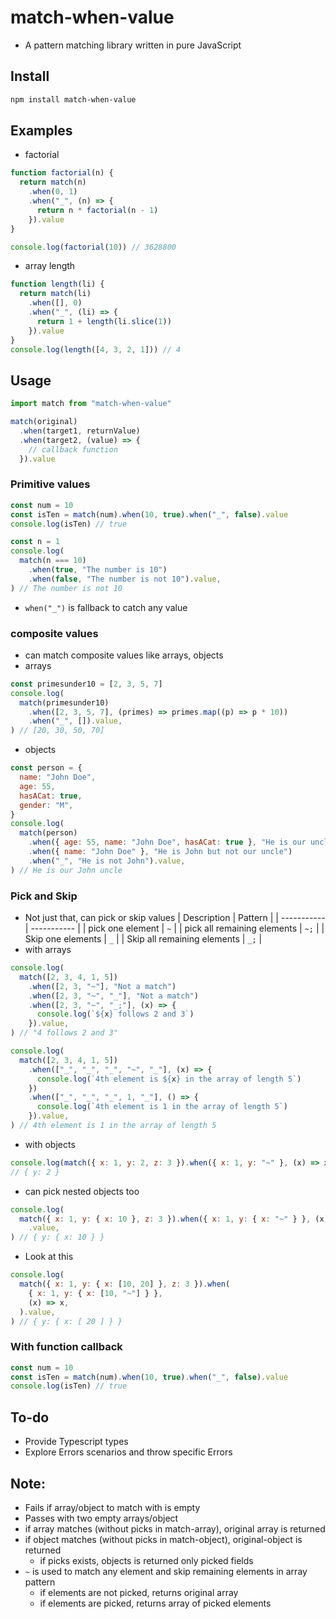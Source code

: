 # match-when-value

- A pattern matching library written in pure JavaScript

## Install

```sh
npm install match-when-value
```

## Examples

- factorial

```js
function factorial(n) {
  return match(n)
    .when(0, 1)
    .when("_", (n) => {
      return n * factorial(n - 1)
    }).value
}

console.log(factorial(10)) // 3628800
```

- array length

```js
function length(li) {
  return match(li)
    .when([], 0)
    .when("_", (li) => {
      return 1 + length(li.slice(1))
    }).value
}
console.log(length([4, 3, 2, 1])) // 4
```

## Usage

```js
import match from "match-when-value"

match(original)
  .when(target1, returnValue)
  .when(target2, (value) => {
    // callback function
  }).value
```

### Primitive values

```js
const num = 10
const isTen = match(num).when(10, true).when("_", false).value
console.log(isTen) // true

const n = 1
console.log(
  match(n === 10)
    .when(true, "The number is 10")
    .when(false, "The number is not 10").value,
) // The number is not 10
```

- `when("_")` is fallback to catch any value

### composite values

- can match composite values like arrays, objects
- arrays

```js
const primesunder10 = [2, 3, 5, 7]
console.log(
  match(primesunder10)
    .when([2, 3, 5, 7], (primes) => primes.map((p) => p * 10))
    .when("_", []).value,
) // [20, 30, 50, 70]
```

- objects

```js
const person = {
  name: "John Doe",
  age: 55,
  hasACat: true,
  gender: "M",
}
console.log(
  match(person)
    .when({ age: 55, name: "John Doe", hasACat: true }, "He is our uncle John")
    .when({ name: "John Doe" }, "He is John but not our uncle")
    .when("_", "He is not John").value,
) // He is our John uncle
```

### Pick and Skip

- Not just that, can pick or skip values
  | Description | Pattern |
  | ----------- | ----------- |
  | pick one element | `~` |
  | pick all remaining elements | `~;` |
  | Skip one elements | `_` |
  | Skip all remaining elements | `_;` |
- with arrays

```js
console.log(
  match([2, 3, 4, 1, 5])
    .when([2, 3, "~"], "Not a match")
    .when([2, 3, "~", "_"], "Not a match")
    .when([2, 3, "~", "_;"], (x) => {
      console.log(`${x} follows 2 and 3`)
    }).value,
) // "4 follows 2 and 3"

console.log(
  match([2, 3, 4, 1, 5])
    .when(["_", "_", "_", "~", "_"], (x) => {
      console.log(`4th element is ${x} in the array of length 5`)
    })
    .when(["_", "_", "_", 1, "_"], () => {
      console.log(`4th element is 1 in the array of length 5`)
    }).value,
) // 4th element is 1 in the array of length 5
```

- with objects

```js
console.log(match({ x: 1, y: 2, z: 3 }).when({ x: 1, y: "~" }, (x) => x).value)
// { y: 2 }
```

- can pick nested objects too

```js
console.log(
  match({ x: 1, y: { x: 10 }, z: 3 }).when({ x: 1, y: { x: "~" } }, (x) => x)
    .value,
) // { y: { x: 10 } }
```

- Look at this

```js
console.log(
  match({ x: 1, y: { x: [10, 20] }, z: 3 }).when(
    { x: 1, y: { x: [10, "~"] } },
    (x) => x,
  ).value,
) // { y: { x: [ 20 ] } }
```

### With function callback

```js
const num = 10
const isTen = match(num).when(10, true).when("_", false).value
console.log(isTen) // true
```

## To-do

- Provide Typescript types
- Explore Errors scenarios and throw specific Errors

## Note:

- Fails if array/object to match with is empty
- Passes with two empty arrays/object
- if array matches (without picks in match-array), original array is returned
- if object matches (without picks in match-object), original-object is returned
  - if picks exists, objects is returned only picked fields
- `~` is used to match any element and skip remaining elements in array pattern
  - if elements are not picked, returns original array
  - if elements are picked, returns array of picked elements
